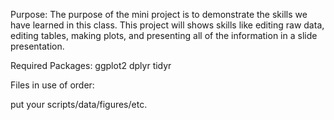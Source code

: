 Purpose: The purpose of the mini project is to demonstrate the skills we have learned in this class. This project will shows skills like editing raw data, editing tables, making plots, and presenting all of the information in a slide presentation. 

Required Packages:
ggplot2 
dplyr
tidyr 

Files in use of order:

put your scripts/data/figures/etc. 



